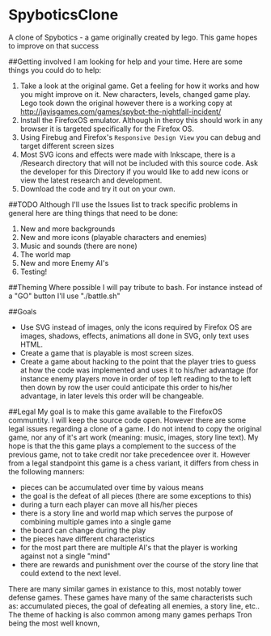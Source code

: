 SpyboticsClone
==============

A clone of Spybotics - a game originally created by lego. This game hopes to improve on that success

##Getting involved
I am looking for help and your time. Here are some things you could do to help:

1. Take a look at the original game. Get a feeling for how it works and how you might improve on it. New characters, levels, changed game play. Lego took down the original however there is a working copy at  http://jayisgames.com/games/spybot-the-nightfall-incident/
2. Install the FirefoxOS emulator. Although in theroy this should work in any browser it is targeted specifically for the Firefox OS. 
3. Using Firebug and Firefox's `Responsive Design View` you can debug and target different screen sizes
5. Most SVG icons and effects were made with Inkscape, there is a /Research directory that will not be included with this source code. Ask the developer for this Directory if you would like to add new icons or view the latest research and development.
4. Download the code and try it out on your own.

##TODO
Although I'll use the Issues list to track specific problems in general here are thing things that need to be done: 

1. New and more backgrounds
2. New and more icons (playable characters and enemies)
3. Music and sounds (there are none)
4. The world map
5. New and more Enemy AI's
6. Testing!

##Theming 
Where possible I will pay tribute to bash. For instance instead of a "GO" button I'll use "./battle.sh"

##Goals
* Use SVG instead of images, only the icons required by Firefox OS are images, shadows, effects, animations all done in SVG, only text uses HTML.
* Create a game that is playable is most screen sizes.
* Create a game about hacking to the point that the player tries to guess at how the code was implemented and uses it to his/her advantage (for instance enemy players move in order of top left reading to the to left then down by row the user could anticipate this order to his/her advantage, in later levels this order will be changeable.

##Legal
My goal is to make this game available to the FirefoxOS communtity. I will keep the source code open. However there are some legal issues regarding a clone of a game. I do not intend to copy the original game, nor any of it's art work (meaning: music, images, story line text). My hope is that the this game plays a complement to the success of the previous game, not to take credit nor take precedencee over it. However from a legal standpoint this game is a chess variant, it differs from chess in the following manners: 
* pieces can be accumulated over time by vaious means
* the goal is the defeat of all pieces (there are some exceptions to this)
* during a turn each player can move all his/her pieces
* there is a story line and world map which serves the purpose of combining multiple games into a single game
* the board can change during the play
* the pieces have different characteristics
* for the most part there are multiple AI's that the player is working against not a single "mind"
* there are rewards and punishment over the course of the story line that could extend to the next level.

There are many similar games in existance to this, most notably tower defense games. These games have many of the same characterists such as: accumulated pieces, the goal of defeating all enemies, a story line, etc.. The theme of hacking is also common among many games perhaps Tron being the most well known, 

